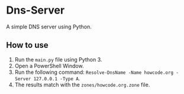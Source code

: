 # Dns-Server
 A simple DNS server using Python.

## How to use
1. Run the `main.py` file using Python 3.
2. Open a PowerShell Window.
3. Run the following command: `Resolve-DnsName -Name howcode.org -Server 127.0.0.1 -Type A`.
4. The results match with the `zones/howcode.org.zone` file.
